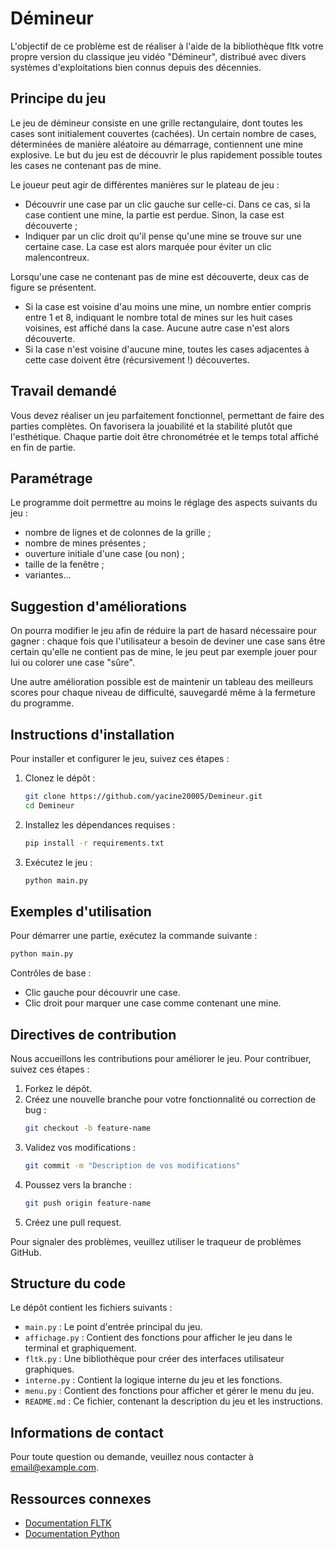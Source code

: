 # Démineur

L'objectif de ce problème est de réaliser à l'aide de la bibliothèque fltk votre propre version du classique jeu vidéo "Démineur", distribué avec divers systèmes d'exploitations bien connus depuis des décennies.

## Principe du jeu

Le jeu de démineur consiste en une grille rectangulaire, dont toutes les cases sont initialement couvertes (cachées). Un certain nombre de cases, déterminées de manière aléatoire au démarrage, contiennent une mine explosive. Le but du jeu est de découvrir le plus rapidement possible toutes les cases ne contenant pas de mine.

Le joueur peut agir de différentes manières sur le plateau de jeu :

- Découvrir une case par un clic gauche sur celle-ci. Dans ce cas, si la case contient une mine, la partie est perdue. Sinon, la case est découverte ;
- Indiquer par un clic droit qu'il pense qu'une mine se trouve sur une certaine case. La case est alors marquée pour éviter un clic malencontreux.

Lorsqu'une case ne contenant pas de mine est découverte, deux cas de figure se présentent. 

- Si la case est voisine d'au moins une mine, un nombre entier compris entre 1 et 8, indiquant le nombre total de mines sur les huit cases voisines, est affiché dans la case. Aucune autre case n'est alors découverte.
- Si la case n'est voisine d'aucune mine, toutes les cases adjacentes à cette case doivent être (récursivement !) découvertes. 

## Travail demandé

Vous devez réaliser un jeu parfaitement fonctionnel, permettant de faire des parties complètes. On favorisera la jouabilité et la stabilité plutôt que l'esthétique. Chaque partie doit être chronométrée et le temps total affiché en fin de partie.

## Paramétrage

Le programme doit permettre au moins le réglage des aspects suivants du jeu :

- nombre de lignes et de colonnes de la grille ;
- nombre de mines présentes ;
- ouverture initiale d'une case (ou non) ;
- taille de la fenêtre ;
- variantes...

## Suggestion d'améliorations

On pourra modifier le jeu afin de réduire la part de hasard nécessaire pour gagner : chaque fois que l'utilisateur a besoin de deviner une case sans être certain qu'elle ne contient pas de mine, le jeu peut par exemple jouer pour lui ou colorer une case "sûre".

Une autre amélioration possible est de maintenir un tableau des meilleurs scores pour chaque niveau de difficulté, sauvegardé même à la fermeture du programme.

## Instructions d'installation

Pour installer et configurer le jeu, suivez ces étapes :

1. Clonez le dépôt :
   ```sh
   git clone https://github.com/yacine20005/Demineur.git
   cd Demineur
   ```

2. Installez les dépendances requises :
   ```sh
   pip install -r requirements.txt
   ```

3. Exécutez le jeu :
   ```sh
   python main.py
   ```

## Exemples d'utilisation

Pour démarrer une partie, exécutez la commande suivante :
```sh
python main.py
```

Contrôles de base :
- Clic gauche pour découvrir une case.
- Clic droit pour marquer une case comme contenant une mine.

## Directives de contribution

Nous accueillons les contributions pour améliorer le jeu. Pour contribuer, suivez ces étapes :

1. Forkez le dépôt.
2. Créez une nouvelle branche pour votre fonctionnalité ou correction de bug :
   ```sh
   git checkout -b feature-name
   ```
3. Validez vos modifications :
   ```sh
   git commit -m "Description de vos modifications"
   ```
4. Poussez vers la branche :
   ```sh
   git push origin feature-name
   ```
5. Créez une pull request.

Pour signaler des problèmes, veuillez utiliser le traqueur de problèmes GitHub.

## Structure du code

Le dépôt contient les fichiers suivants :

- `main.py` : Le point d'entrée principal du jeu.
- `affichage.py` : Contient des fonctions pour afficher le jeu dans le terminal et graphiquement.
- `fltk.py` : Une bibliothèque pour créer des interfaces utilisateur graphiques.
- `interne.py` : Contient la logique interne du jeu et les fonctions.
- `menu.py` : Contient des fonctions pour afficher et gérer le menu du jeu.
- `README.md` : Ce fichier, contenant la description du jeu et les instructions.

## Informations de contact

Pour toute question ou demande, veuillez nous contacter à [email@example.com](mailto:email@example.com).

## Ressources connexes

- [Documentation FLTK](https://www.fltk.org/documents.php)
- [Documentation Python](https://docs.python.org/3/)
